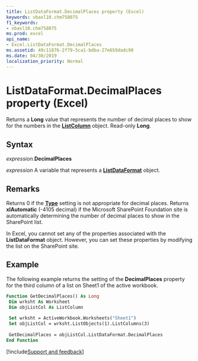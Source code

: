 ```yaml
---
title: ListDataFormat.DecimalPlaces property (Excel)
keywords: vbaxl10.chm758075
f1_keywords:
- vbaxl10.chm758075
ms.prod: excel
api_name:
- Excel.ListDataFormat.DecimalPlaces
ms.assetid: 49c11876-2f79-5ca1-bdba-27e659dadc98
ms.date: 04/30/2019
localization_priority: Normal
---
```



# ListDataFormat.DecimalPlaces property (Excel)

Returns a **Long** value that represents the number of decimal places to show for the numbers in the **[ListColumn](Excel.ListColumn.md)** object. Read-only **Long**.


## Syntax

_expression_.**DecimalPlaces**

_expression_ A variable that represents a **[ListDataFormat](Excel.ListDataFormat.md)** object.


## Remarks

Returns 0 if the **[Type](Excel.ListDataFormat.Type.md)** setting is not appropriate for decimal places. Returns **xlAutomatic** (-4105 decimal) if the Microsoft SharePoint Foundation site is automatically determining the number of decimal places to show in the SharePoint list.

In Excel, you cannot set any of the properties associated with the **ListDataFormat** object. However, you can set these properties by modifying the list on the SharePoint site.


## Example

The following example returns the setting of the **DecimalPlaces** property for the third column of a list on Sheet1 of the active workbook.

```vb
Function GetDecimalPlaces() As Long 
 Dim wrksht As Worksheet 
 Dim objListCol As ListColumn 
 
 Set wrksht = ActiveWorkbook.Worksheets("Sheet1") 
 Set objListCol = wrksht.ListObjects(1).ListColumns(3) 
 
 GetDecimalPlaces = objListCol.ListDataFormat.DecimalPlaces 
End Function
```




[!include[Support and feedback](~/includes/feedback-boilerplate.md)]